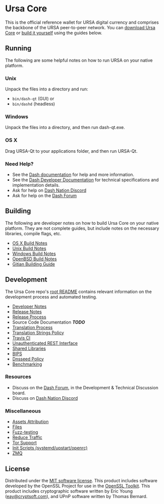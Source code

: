 Ursa Core
==========

This is the official reference wallet for URSA digital currency and comprises the backbone of the URSA peer-to-peer network. You can [download Ursa Core](https://www.ursa.cash/downloads/) or [build it yourself](#building) using the guides below.

Running
---------------------
The following are some helpful notes on how to run URSA on your native platform.

### Unix

Unpack the files into a directory and run:

- `bin/dash-qt` (GUI) or
- `bin/dashd` (headless)

### Windows

Unpack the files into a directory, and then run dash-qt.exe.

### OS X

Drag URSA-Qt to your applications folder, and then run URSA-Qt.

### Need Help?

* See the [Dash documentation](https://docs.dash.org)
for help and more information.
* See the [Dash Developer Documentation](https://dash-docs.github.io/) 
for technical specifications and implementation details.
* Ask for help on [Dash Nation Discord](http://dashchat.org)
* Ask for help on the [Dash Forum](https://dash.org/forum)

Building
---------------------
The following are developer notes on how to build Ursa Core on your native platform. They are not complete guides, but include notes on the necessary libraries, compile flags, etc.

- [OS X Build Notes](build-osx.md)
- [Unix Build Notes](build-unix.md)
- [Windows Build Notes](build-windows.md)
- [OpenBSD Build Notes](build-openbsd.md)
- [Gitian Building Guide](gitian-building.md)

Development
---------------------
The Ursa Core repo's [root README](/README.md) contains relevant information on the development process and automated testing.

- [Developer Notes](developer-notes.md)
- [Release Notes](release-notes.md)
- [Release Process](release-process.md)
- Source Code Documentation ***TODO***
- [Translation Process](translation_process.md)
- [Translation Strings Policy](translation_strings_policy.md)
- [Travis CI](travis-ci.md)
- [Unauthenticated REST Interface](REST-interface.md)
- [Shared Libraries](shared-libraries.md)
- [BIPS](bips.md)
- [Dnsseed Policy](dnsseed-policy.md)
- [Benchmarking](benchmarking.md)

### Resources
* Discuss on the [Dash Forum](https://dash.org/forum), in the Development & Technical Discussion board.
* Discuss on [Dash Nation Discord](http://dashchat.org)

### Miscellaneous
- [Assets Attribution](assets-attribution.md)
- [Files](files.md)
- [Fuzz-testing](fuzzing.md)
- [Reduce Traffic](reduce-traffic.md)
- [Tor Support](tor.md)
- [Init Scripts (systemd/upstart/openrc)](init.md)
- [ZMQ](zmq.md)

License
---------------------
Distributed under the [MIT software license](/COPYING).
This product includes software developed by the OpenSSL Project for use in the [OpenSSL Toolkit](https://www.openssl.org/). This product includes
cryptographic software written by Eric Young ([eay@cryptsoft.com](mailto:eay@cryptsoft.com)), and UPnP software written by Thomas Bernard.
